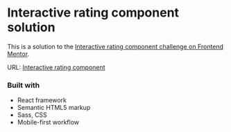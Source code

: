 # Interactive rating component solution

This is a solution to the [Interactive rating component challenge on Frontend Mentor](https://www.frontendmentor.io/challenges/interactive-rating-component-koxpeBUmI).

URL: [Interactive rating component](https://interactive-rating-component-khushboo-tolat.vercel.app/)

### Built with

- React framework
- Semantic HTML5 markup
- Sass, CSS
- Mobile-first workflow
